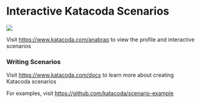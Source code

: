 # Interactive Katacoda Scenarios

[![](http://shields.katacoda.com/katacoda/anabrao/count.svg)](https://www.katacoda.com/anabrao "Get your profile on Katacoda.com")

Visit https://www.katacoda.com/anabrao to view the profile and interactive scenarios

### Writing Scenarios
Visit https://www.katacoda.com/docs to learn more about creating Katacoda scenarios

For examples, visit https://github.com/katacoda/scenario-example
